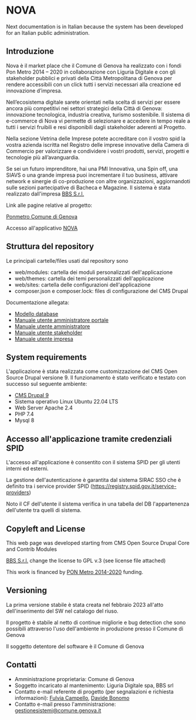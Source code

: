 # NOVA

Next documentation is in Italian because the system has been developed for an Italian public administration.

## Introduzione

Nova è il market place che il Comune di Genova ha realizzato con i fondi Pon Metro 2014 – 2020 in collaborazione con Liguria Digitale e con gli stakeholder pubblici e privati della Città Metropolitana di Genova per rendere accessibili con un click tutti i servizi necessari alla creazione ed innovazione d’impresa.

Nell’ecosistema digitale sarete orientati nella scelta di servizi per essere ancora più competitivi nei settori strategici della Città di Genova: innovazione tecnologica, industria creativa, turismo sostenibile. Il sistema di e-commerce di Nova vi permette di selezionare e accedere in tempo reale a tutti i servizi fruibili e resi disponibili dagli stakeholder aderenti al Progetto.

Nella sezione Vetrina delle Imprese potete accreditare con il vostro spid la vostra azienda iscritta nel Registro delle imprese innovative della Camera di Commercio per valorizzare e condividere i vostri prodotti, servizi, progetti e tecnologie più all’avanguardia.

Se sei un futuro imprenditore, hai una PMI Innovativa, una Spin off, una SIAVS o una grande impresa puoi incrementare il tuo business, attivare network e sinergie di co-produzione con altre organizzazioni, aggiornandoti sulle sezioni partecipative di Bacheca e Magazine.
Il sistema è stata realizzato dall'impresa [BBS S.r.l.](http://www.bbsitalia.com)

Link alle pagine relative al progetto:

[Ponmetro Comune di Genova](https://smart.comune.genova.it/ponmetro)

Accesso all'applicativo [NOVA](https://nova.comune.genova.it)


## Struttura del repository
Le principali cartelle/files usati dal repository sono

* web/modules: cartella dei moduli personalizzati dell'applicazione
* web/themes: cartella dei temi personalizzati dell'applicazione
* web/sites: cartella delle configurazioni dell'applicazione
* composer.json e composer.lock: files di configurazione del CMS Drupal

Documentazione allegata:

* [Modello database](./doc/nova_database_schema.md)
* [Manuale utente amministratore portale](./doc/Manuale&#32;utente&#32;-&#32;NOVA_Area&#32;utente&#32;amministratore&#32;portale.pdf)
* [Manuale utente amministratore](./doc/Manuale&#32;utente&#32;-&#32;NOVA_Area&#32;utente&#32;amministratore.pdf)
* [Manuale utente stakeholder](./doc/Manuale&#32;utente&#32;-&#32;NOVA_Area&#32;utente&#32;stakeholder.pdf)
* [Manuale utente impresa](./doc/Manuale&#32;utente&#32;-&#32;NOVA_Area&#32;utente&#32;impresa.pdf)


## System requirements

L'applicazione è stata realizzata come customizzazione del CMS Open Source Drupal versione 9.
Il funzionamento è stato verificato e testato con successo sul seguente ambiente:
* [CMS Drupal 9](https://www.drupal.org)
* Sistema operativo Linux Ubuntu 22.04 LTS
* Web Server Apache 2.4
* PHP 7.4
* Mysql 8
	

## Accesso all'applicazione tramite credenziali SPID

L'accesso all'applicazione è consentito con il sistema SPID per gli utenti interni ed esterni.

La gestione dell'autenticazione è garantita dal sistema SIRAC SSO che è definito tra i service provider SPID 
(https://registry.spid.gov.it/service-providers)

Noto il CF dell'utente il sistema verifica in una tabella del DB l'appartenenza dell'utente tra quelli di sistema.


## Copyleft and License

This web page was developed starting from CMS Open Source Drupal Core and Contrib Modules

[BBS S.r.l.](https://www.bbsitalia.com) change the license to GPL v.3 (see license file attached)

This work is financed by [PON Metro 2014-2020](http://www.ponmetro.it) funding.



## Versioning

La prima versione stabile è stata creata nel febbraio 2023 all'atto dell'inserimento del SW nel catalogo del riuso.

Il progetto è stabile al netto di continue migliorie e bug detection che sono possibili attraverso l'uso dell'ambiente in produzione presso il Comune di Genova

Il soggetto detentore del software è il Comune di Genova

## Contatti

* Amministrazione proprietaria: Comune di Genova
* Soggetto incaricato al mantenimento: Liguria Digitale spa, BBS srl
* Contatto e-mail referente di progetto (per segnalazioni e richiesta informazioni): [Fulvia Campello](mailto:f.campello@liguriadigitale.it), [Davide Bonomo](mailto:davide.bonomo@bbsitalia.com)
* Contatto e-mail presso l'amministrazione: [gestionesistemi@comune.genova.it](mailto:gestionesistemi@comune.genova.it)
